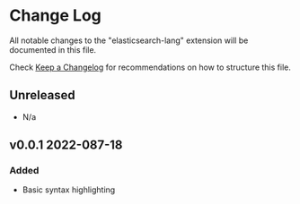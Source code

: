 # Change Log

All notable changes to the "elasticsearch-lang" extension will be documented in this file.

Check [Keep a Changelog](http://keepachangelog.com/) for recommendations on how to structure this file.

## Unreleased
- N/a


## v0.0.1 2022-087-18

### Added 
- Basic syntax highlighting